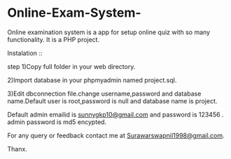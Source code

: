 # Online-Exam-System-
Online examination system is a app for setup online quiz with so many functionality.
It is a PHP project.


Instalation ::

step 1)Copy full folder in your web directory.

2)Import database in your phpmyadmin named project.sql.

3)Edit dbconnection file.change username,password and database name.Default user is root,password is null and database name is project.

Default admin emailid is sunnygkp10@gmail.com and password is 123456 .
admin password is md5 encypted.

For any query or feedback contact me at Surawarswapnil1998@gmail.com.

Thanx.

